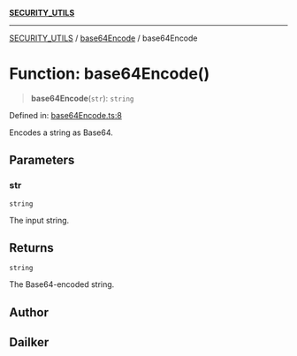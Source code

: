 [**SECURITY_UTILS**](../../README.md)

***

[SECURITY_UTILS](../../README.md) / [base64Encode](../README.md) / base64Encode

# Function: base64Encode()

> **base64Encode**(`str`): `string`

Defined in: [base64Encode.ts:8](https://github.com/dailker/everyutil-js/blob/b3e269da55b7d96c15eb37e98c5c4f6b94f05f6f/src/security/base64Encode.ts#L8)

Encodes a string as Base64.

## Parameters

### str

`string`

The input string.

## Returns

`string`

The Base64-encoded string.

## Author

## Dailker
